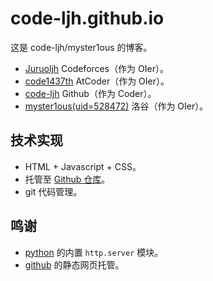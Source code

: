 # code-ljh.github.io

这是 code-ljh/myster1ous 的博客。

- [Juruoljh](https://codeforces.com/profile/Juruoljh) Codeforces（作为 OIer）。
- [code1437th](https://atcoder.jp/users/code1437th) AtCoder（作为 OIer）。
- [code-ljh](https://github.com/code-ljh) Github（作为 Coder）。
- [myster1ous(uid=528472)](https://www.luogu.com.cn/user/528472) 洛谷（作为 OIer）。

## 技术实现

- HTML + Javascript + CSS。
- 托管至 [Github 仓库](https://github.com/code-ljh/code-ljh.github.io)。
- git 代码管理。

## 鸣谢

- [python](https://www.python.org) 的内置 `http.server` 模块。
- [github](https://www.github.com) 的静态网页托管。